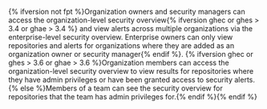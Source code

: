 {% ifversion not fpt %}Organization owners and security managers can access the organization-level security overview{% ifversion ghec or ghes > 3.4 or ghae > 3.4 %} and view alerts across multiple organizations via the enterprise-level security overview. Enterprise owners can only view repositories and alerts for organizations where they are added as an organization owner or security manager{% endif %}. {% ifversion ghec or ghes > 3.6 or ghae > 3.6 %}Organization members can access the organization-level security overview to view results for repositories where they have admin privileges or have been granted access to security alerts.{% else %}Members of a team can see the security overview for repositories that the team has admin privileges for.{% endif %}{% endif %}
